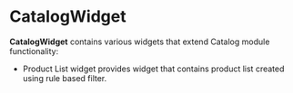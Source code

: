 # CatalogWidget

**CatalogWidget** contains various widgets that extend Catalog module functionality:
- Product List widget provides widget that contains product list created using rule based filter.
